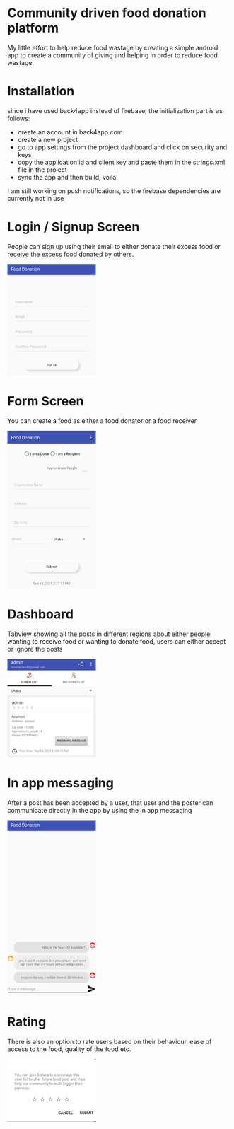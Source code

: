  # Community driven food donation platform
 My little effort to help reduce food wastage by creating a simple android app to create a community of giving and helping in order to reduce food wastage.
 
 
 # Installation
 since i have used back4app instead of firebase, the initialization part is as follows:
   - create an account in back4app.com
   - create a new project
   - go to app settings from the project dashboard and click on security and keys
   - copy the application id and client key and paste them in the strings.xml file in the project
   - sync the app and then build, voila!
  
   I am still working on push notifications, so the firebase dependencies are currently not in use
 
# **Login / Signup Screen**

People can sign up using their email to either donate their excess food or receive the excess food donated by others.

<img src = "images/authentication.png" width = "200">


# **Form Screen**

You can create a food as either a food donator or a food receiver

<img src="images/form.png" width = "200">


# **Dashboard**

Tabview showing all the posts in different regions about either people wanting to receive food or wanting to donate food, users can either accept or ignore the posts

<img src="images/dashboard.png" width = "200">

# **In app messaging**

After a post has been accepted by a user, that user and the poster can communicate directly in the app by using the in app messaging

<img src = "images/message.png" width = "200">

# **Rating**

There is also an option to rate users based on their behaviour, ease of access to the food, quality of the food etc.

<img src = "images/rating.png" width = "200">
